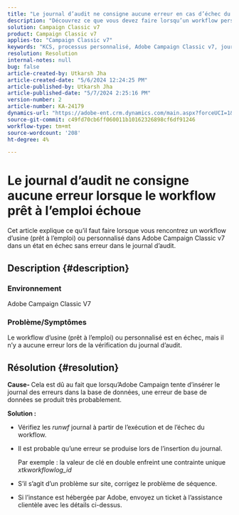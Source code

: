 ```yaml
---
title: "Le journal d’audit ne consigne aucune erreur en cas d’échec du workflow prêt à l’emploi"
description: "Découvrez ce que vous devez faire lorsqu’un workflow personnalisé ou d’usine dans Adobe Campaign Classic échoue, mais qu’aucune erreur n’est trouvée dans le journal d’audit."
solution: Campaign Classic v7
product: Campaign Classic v7
applies-to: "Campaign Classic v7"
keywords: "KCS, processus personnalisé, Adobe Campaign Classic v7, journal d’audit, processus prêt à l’emploi, ACC"
resolution: Resolution
internal-notes: null
bug: false
article-created-by: Utkarsh Jha
article-created-date: "5/6/2024 12:24:25 PM"
article-published-by: Utkarsh Jha
article-published-date: "5/7/2024 2:25:16 PM"
version-number: 2
article-number: KA-24179
dynamics-url: "https://adobe-ent.crm.dynamics.com/main.aspx?forceUCI=1&pagetype=entityrecord&etn=knowledgearticle&id=ffbc5f91-a30b-ef11-9f89-000d3a32bd42"
source-git-commit: c49fd70cb6ff060011b10162326898cf6df91246
workflow-type: tm+mt
source-wordcount: '208'
ht-degree: 4%

---
```


# Le journal d’audit ne consigne aucune erreur lorsque le workflow prêt à l’emploi échoue


Cet article explique ce qu’il faut faire lorsque vous rencontrez un workflow d’usine (prêt à l’emploi) ou personnalisé dans Adobe Campaign Classic v7 dans un état en échec sans erreur dans le journal d’audit.

## Description {#description}


### <b>Environnement</b>

Adobe Campaign Classic V7



### <b>Problème/Symptômes</b>

Le workflow d’usine (prêt à l’emploi) ou personnalisé est en échec, mais il n’y a aucune erreur lors de la vérification du journal d’audit.


## Résolution {#resolution}


<b>Cause- </b>Cela est dû au fait que lorsqu’Adobe Campaign tente d’insérer le journal des erreurs dans la base de données, une erreur de base de données se produit très probablement.



<b>Solution :</b>

- Vérifiez les *runwf* journal à partir de l’exécution et de l’échec du workflow.
- Il est probable qu’une erreur se produise lors de l’insertion du journal.

  Par exemple : la valeur de clé en double enfreint une contrainte unique *xtkworkflowlog_id*
- S’il s’agit d’un problème sur site, corrigez le problème de séquence.
- Si l’instance est hébergée par Adobe, envoyez un ticket à l’assistance clientèle avec les détails ci-dessus.

